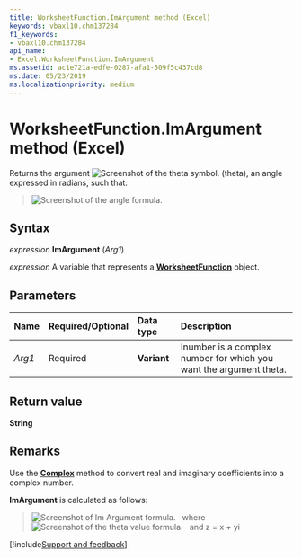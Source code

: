 ```yaml
---
title: WorksheetFunction.ImArgument method (Excel)
keywords: vbaxl10.chm137284
f1_keywords:
- vbaxl10.chm137284
api_name:
- Excel.WorksheetFunction.ImArgument
ms.assetid: ac1e721a-edfe-0287-afa1-509f5c437cd8
ms.date: 05/23/2019
ms.localizationpriority: medium
---
```



# WorksheetFunction.ImArgument method (Excel)

Returns the argument ![Screenshot of the theta symbol.](../images/theta_ZA06052070.gif) (theta), an angle expressed in radians, such that:

> ![Screenshot of the angle formula.](../images/awfimar1_ZA06051153.gif)


## Syntax

_expression_.**ImArgument** (_Arg1_)

_expression_ A variable that represents a **[WorksheetFunction](Excel.WorksheetFunction.md)** object.


## Parameters

|Name|Required/Optional|Data type|Description|
|:-----|:-----|:-----|:-----|
| _Arg1_|Required| **Variant**|Inumber is a complex number for which you want the argument theta.|

## Return value

**String**


## Remarks

Use the **[Complex](excel.worksheetfunction.complex.md)** method to convert real and imaginary coefficients into a complex number.
    
**ImArgument** is calculated as follows:

> ![Screenshot of Im Argument formula.](../images/awfimar2_ZA06051154.gif) &nbsp; where &nbsp; ![Screenshot of the theta value formula.](../images/awfimar3_ZA06051155.gif) &nbsp; and z = x + yi
    


[!include[Support and feedback](~/includes/feedback-boilerplate.md)]